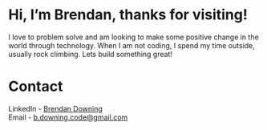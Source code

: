 # Hi, I’m Brendan, thanks for visiting!
I love to problem solve and am looking to make some positive change in the world through technology. When I am not coding, I spend my time outside, usually rock climbing. Lets build something great!


# Contact
LinkedIn - [Brendan Downing](https://www.linkedin.com/in/brendan-downing/) <br />
Email - b.downing.code@gmail.com  








